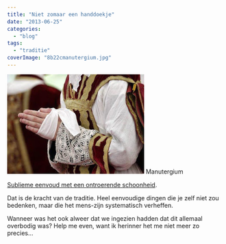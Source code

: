 ```yaml
---
title: "Niet zomaar een handdoekje"
date: "2013-06-25"
categories: 
  - "blog"
tags: 
  - "traditie"
coverImage: "8b22cmanutergium.jpg"
---
```


[![Manutergium](images/8b22cmanutergium.jpg)](http://blog.adw.org/2010/06/lost-liturgies-file-the-maniturgia/) Manutergium

[Sublieme eenvoud met een ontroerende schoonheid](http://blog.adw.org/2010/06/lost-liturgies-file-the-maniturgia/ "The Manutergium").

Dat is de kracht van de traditie. Heel eenvoudige dingen die je zelf niet zou bedenken, maar die het mens-zijn systematisch verheffen.

Wanneer was het ook alweer dat we ingezien hadden dat dit allemaal overbodig was? Help me even, want ik herinner het me niet meer zo precies...
